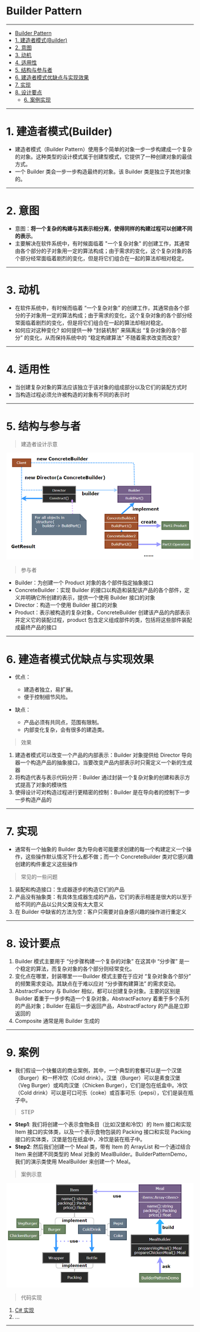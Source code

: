 # Builder Pattern

---

- [Builder Pattern](#builder-pattern)
- [1. 建造者模式(Builder)](#1-建造者模式builder)
- [2. 意图](#2-意图)
- [3. 动机](#3-动机)
- [4. 适用性](#4-适用性)
- [5. 结构与参与者](#5-结构与参与者)
- [6. 建造者模式优缺点与实现效果](#6-建造者模式优缺点与实现效果)
- [7. 实现](#7-实现)
- [8. 设计要点](#8-设计要点)
	- [6. 案例实现](#6-案例实现)

---
# 1. 建造者模式(Builder)

- 建造者模式（Builder Pattern）使用多个简单的对象一步一步构建成一个复杂的对象。这种类型的设计模式属于创建型模式，它提供了一种创建对象的最佳方式。
- 一个 Builder 类会一步一步构造最终的对象。该 Builder 类是独立于其他对象的。

---
# 2. 意图

- 意图：**将一个复杂的构建与其表示相分离，使得同样的构建过程可以创建不同的表示**。
- 主要解决在软件系统中，有时候面临着 "一个复杂对象" 的创建工作，其通常由各个部分的子对象用一定的算法构成；由于需求的变化，这个复杂对象的各个部分经常面临着剧烈的变化，但是将它们组合在一起的算法却相对稳定。

---
# 3. 动机

- 在软件系统中，有时候而临着 “一个复杂对象” 的创建工作，其通常由各个部分的子对象用一定的算法构成；由于需求的变化，这个复杂对象的各个部分经常面临着剧烈的变化，但是将它们组合在一起的算法却相对稳定。
- 如何应对这种变化? 如何提供一种 “封装机制” 来隔离出 “复杂对象的各个部分” 的变化，从而保持系统中的 “稳定构建算法” 不随着需求改变而改变?

---
# 4. 适用性

- 当创建复杂对象的算法应该独立于该对象的组成部分以及它们的装配方式时
- 当构造过程必须允许被构造的对象有不同的表示时

---
# 5. 结构与参与者

> 建造者设计示意

  ![建造者模式](img/建造者模式设计.png)

> 参与者

- Builder：为创建一个 Product 对象的各个部件指定抽象接口
- ConcreteBuilder：实现 Builder 的接口以构造和装配该产品的各个部件，定义并明确它所创建的表示，提供一个使用 Builder 接口的对象
- Director：构造一个使用 Builder 接口的对象
- Product：表示被构造的复杂对象，ConcreteBuilder 创建该产品的内部表示并定义它的装配过程，product 包含定义组成部件的类，包括将这些部件装配成最终产品的接口

---
# 6. 建造者模式优缺点与实现效果

- 优点：
  - 建造者独立，易扩展。 
  - 便于控制细节风险。

- 缺点： 
  - 产品必须有共同点，范围有限制。 
  - 内部变化复杂，会有很多的建造类。

> 效果

1. 建造者模式可以改变一个产品的内部表示：Builder 对象提供给 Director 导向器一个构造产品的抽象接口，当要改变产品内部表示时只需定义一个新的生成器
2. 将构造代表与表示代码分开：Builder 通过封装一个复杂对象的创建和表示方式提高了对象的模块性
3. 使得设计可对构造过程进行更精密的控制：Builder 是在导向者的控制下一步一步构造产品的

---
# 7. 实现

- 通常有一个抽象的 Builder 类为导向者可能要求创建的每一个构建定义一个操作，这些操作默认情况下什么都不做；而一个 ConcreteBuilder 类对它感兴趣创建的构件重定义这些操作

> 常见的一些问题

1. 装配和构造接口：生成器逐步的构造它们的产品
2. 产品没有抽象类：有具体生成器生成的产品，它们的表示相差是很大的以至于给不同的产品以公共父类没有太大意义
3. 在 Builder 中缺省的方法为空：客户只需要对自身感兴趣的操作进行重定义

---
# 8. 设计要点

1. Builder 模式主要用于 “分步骤构建一个复杂的对象” 在这其中 “分步骤” 是一个稳定的算法，而复杂对象的各个部分则经常变化。
2. 变化点在哪里，封装哪里一一Builder 模式主要在于应对 “复杂对象各个部分” 的频繁需求变动。其缺点在于难以应对 “分步骤构建算法” 的需求变动。
3. AbstractFactory 与 Builder 相似，都可以创建复杂对象。主要的区别是 Builder 着重于一步步构造一个复杂对象，AbstractFactory 着重于多个系列的产品对象；Builder 在最后一步返回产品，AbstractFactory 的产品是立即返回的
4. Composite 通常是用 Builder 生成的


---
# 9. 案例

- 我们假设一个快餐店的商业案例，其中，一个典型的套餐可以是一个汉堡（Burger）和一杯冷饮（Cold drink）。汉堡（Burger）可以是素食汉堡（Veg Burger）或鸡肉汉堡（Chicken Burger），它们是包在纸盒中。冷饮（Cold drink）可以是可口可乐（coke）或百事可乐（pepsi），它们是装在瓶子中。

> STEP

- **Step1**: 我们将创建一个表示食物条目（比如汉堡和冷饮）的 Item 接口和实现 Item 接口的实体类，以及一个表示食物包装的 Packing 接口和实现 Packing 接口的实体类，汉堡是包在纸盒中，冷饮是装在瓶子中。
- **Step2**: 然后我们创建一个 Meal 类，带有 Item 的 ArrayList 和一个通过结合 Item 来创建不同类型的 Meal 对象的 MealBuilder。BuilderPatternDemo，我们的演示类使用 MealBuilder 来创建一个 Meal。
  
> 案例示意

  ![案例示意](img/建造者模式案例.png)

> 代码实现

1. [C# 实现](/【设计模式】程序参考/DesignPatterns%20For%20CSharp/Creational%20Patterns/Builder/Builder.cs)
2. ...

---